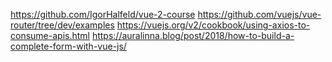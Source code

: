 https://github.com/IgorHalfeld/vue-2-course
https://github.com/vuejs/vue-router/tree/dev/examples
https://vuejs.org/v2/cookbook/using-axios-to-consume-apis.html
https://auralinna.blog/post/2018/how-to-build-a-complete-form-with-vue-js/
